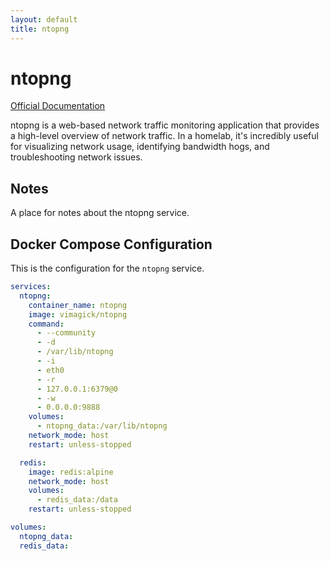 ```yaml
---
layout: default
title: ntopng
---
```


# ntopng

[Official Documentation](https://www.ntop.org/guides/ntopng/)

ntopng is a web-based network traffic monitoring application that provides a high-level overview of network traffic. In a homelab, it's incredibly useful for visualizing network usage, identifying bandwidth hogs, and troubleshooting network issues.

## Notes

A place for notes about the ntopng service.

## Docker Compose Configuration

This is the configuration for the `ntopng` service.

```yaml
services:
  ntopng:
    container_name: ntopng
    image: vimagick/ntopng
    command:
      - --community
      - -d
      - /var/lib/ntopng
      - -i
      - eth0
      - -r
      - 127.0.0.1:6379@0
      - -w
      - 0.0.0.0:9888
    volumes:
      - ntopng_data:/var/lib/ntopng
    network_mode: host
    restart: unless-stopped

  redis:
    image: redis:alpine
    network_mode: host
    volumes:
      - redis_data:/data
    restart: unless-stopped

volumes:
  ntopng_data:
  redis_data:
```

